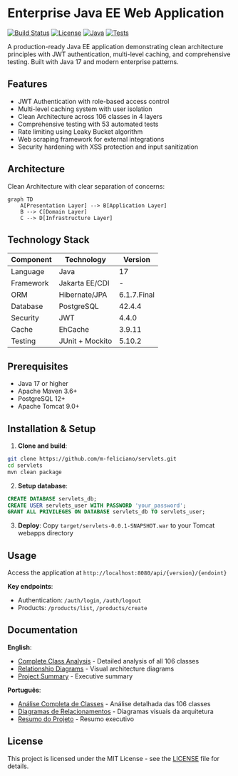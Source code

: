 # Enterprise Java EE Web Application

[![Build Status](https://img.shields.io/badge/build-passing-brightgreen)](https://github.com/m-feliciano/servlets)
[![License](https://img.shields.io/badge/license-MIT-blue.svg)](https://opensource.org/license/mit)
[![Java](https://img.shields.io/badge/java-17-orange)](https://adoptopenjdk.net/)
[![Tests](https://img.shields.io/badge/tests-53%20passing-brightgreen)](https://github.com/m-feliciano/servlets)

A production-ready Java EE application demonstrating clean architecture principles with JWT authentication, multi-level caching, and comprehensive testing. Built with Java 17 and modern enterprise patterns.

## Features

- JWT Authentication with role-based access control
- Multi-level caching system with user isolation
- Clean Architecture across 106 classes in 4 layers
- Comprehensive testing with 53 automated tests
- Rate limiting using Leaky Bucket algorithm
- Web scraping framework for external integrations
- Security hardening with XSS protection and input sanitization

## Architecture

Clean Architecture with clear separation of concerns:

```mermaid
graph TD
    A[Presentation Layer] --> B[Application Layer]
    B --> C[Domain Layer]
    C --> D[Infrastructure Layer]
```

## Technology Stack

| Component | Technology | Version |
|-----------|------------|---------|
| Language | Java | 17 |
| Framework | Jakarta EE/CDI | - |
| ORM | Hibernate/JPA | 6.1.7.Final |
| Database | PostgreSQL | 42.4.4 |
| Security | JWT | 4.4.0 |
| Cache | EhCache | 3.9.11 |
| Testing | JUnit + Mockito | 5.10.2 |

## Prerequisites

- Java 17 or higher
- Apache Maven 3.6+
- PostgreSQL 12+
- Apache Tomcat 9.0+

## Installation & Setup

1. **Clone and build**:
```bash
git clone https://github.com/m-feliciano/servlets.git
cd servlets
mvn clean package
```

2. **Setup database**:
```sql
CREATE DATABASE servlets_db;
CREATE USER servlets_user WITH PASSWORD 'your_password';
GRANT ALL PRIVILEGES ON DATABASE servlets_db TO servlets_user;
```

3. **Deploy**: Copy `target/servlets-0.0.1-SNAPSHOT.war` to your Tomcat webapps directory

## Usage

Access the application at `http://localhost:8080/api/{version}/{endoint}`

**Key endpoints**:
- Authentication: `/auth/login`, `/auth/logout`
- Products: `/products/list`, `/products/create`

## Documentation

**English**:
- [Complete Class Analysis](docs/en/COMPLETE_CLASS_ANALYSIS.md) - Detailed analysis of all 106 classes
- [Relationship Diagrams](docs/en/RELATIONSHIP_DIAGRAMS.md) - Visual architecture diagrams  
- [Project Summary](docs/en/PROJECT_SUMMARY.md) - Executive summary

**Português**:
- [Análise Completa de Classes](docs/pt-BR/ANALISE_COMPLETA_CLASSES.md) - Análise detalhada das 106 classes
- [Diagramas de Relacionamentos](docs/pt-BR/DIAGRAMAS_RELACIONAMENTOS.md) - Diagramas visuais da arquitetura
- [Resumo do Projeto](docs/pt-BR/RESUMO_PROJETO.md) - Resumo executivo

## License

This project is licensed under the MIT License - see the [LICENSE](LICENSE) file for details.
